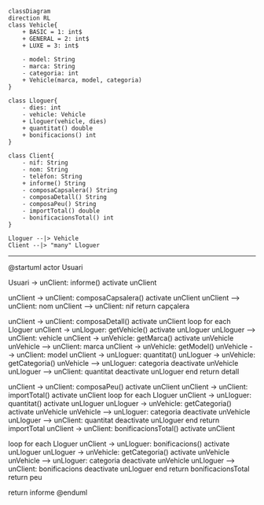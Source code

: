 ```mermaid
classDiagram
direction RL
class Vehicle{
    + BASIC = 1: int$
    + GENERAL = 2: int$
    + LUXE = 3: int$

    - model: String
    - marca: String
    - categoria: int
    + Vehicle(marca, model, categoria)
}

class Lloguer{
    - dies: int
    - vehicle: Vehicle
    + Lloguer(vehicle, dies)
    + quantitat() double
    + bonificacions() int
}

class Client{
    - nif: String
    - nom: String
    - telèfon: String
    + informe() String
    - composaCapsalera() String
    - composaDetall() String
    - composaPeu() String
    - importTotal() double
    - bonificacionsTotal() int
}

Lloguer --|> Vehicle
Client --|> "many" Lloguer

```
<hr>

@startuml
actor Usuari

Usuari -> unClient: informe()
activate unClient

unClient -> unClient: composaCapsalera()
activate unClient
unClient --> unClient: nom
unClient --> unClient: nif
return capçalera

unClient -> unClient: composaDetall()
activate unClient
loop for each Lloguer
    unClient -> unLloguer: getVehicle()
    activate unLloguer
    unLloguer --> unClient: vehicle
    unClient -> unVehicle: getMarca()
    activate unVehicle
    unVehicle --> unClient: marca
    unClient -> unVehicle: getModel()
    unVehicle --> unClient: model
    unClient -> unLloguer: quantitat()
    unLloguer -> unVehicle: getCategoria()
    unVehicle --> unLloguer: categoria
    deactivate unVehicle
    unLloguer --> unClient: quantitat
    deactivate unLloguer
end
return detall

unClient -> unClient: composaPeu()
activate unClient
unClient -> unClient: importTotal()
activate unClient
loop for each Lloguer
    unClient -> unLloguer: quantitat()
    activate unLloguer
    unLloguer -> unVehicle: getCategoria()
    activate unVehicle
    unVehicle --> unLloguer: categoria
    deactivate unVehicle
    unLloguer --> unClient: quantitat
    deactivate unLloguer
end
return importTotal
unClient -> unClient: bonificacionsTotal()
activate unClient

loop for each Lloguer
    unClient -> unLloguer: bonificacions()
    activate unLloguer
    unLloguer -> unVehicle: getCategoria()
    activate unVehicle
    unVehicle --> unLloguer: categoria
    deactivate unVehicle
    unLloguer --> unClient: bonificacions
    deactivate unLloguer
end
return bonificacionsTotal
return peu

return informe
@enduml